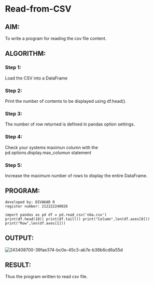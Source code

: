 # Read-from-CSV

## AIM:

To write a program for reading the csv file content.

## ALGORITHM:
### Step 1:

Load the CSV into a DataFrame

### Step 2:
Print the number of contents to be displayed using df.head().

### Step 3:
The number of row returned is defined in pandas option settings.

### Step 4:
Check your systems maximun column with the pd.options.display.max_columun statement

### Step 5:
Increase the maximum number of rows to display the entire DataFrame.



## PROGRAM:
```
developed by: DIVAKAR R
register number: 212222240026

import pandas as pd df = pd.read_csv('nba.csv') 
print(df.head(10)) print(df.tail()) print("Column",len(df.axes[0]))
print("Row",len(df.axes[1]))
```


## OUTPUT:



![243408700-39fae374-bc0e-45c3-ab7e-b36b6cd6a55d](https://github.com/divakar618/Read-from-CSV/assets/121932143/66ef8de1-aa5d-452e-8828-4470ebbf4534)




## RESULT:

Thus the program written to read csv file.


